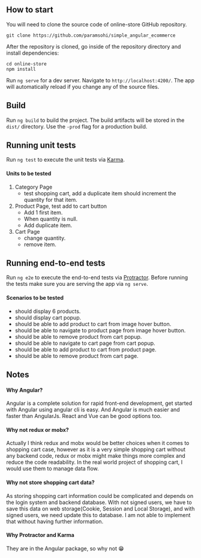 

## How to start

You will need to clone the source code of online-store GitHub repository.

`git clone https://github.com/paramsohi/simple_angular_ecommerce`

After the repository is cloned, go inside of the repository directory and install dependencies:

```
cd online-store
npm install
```
Run `ng serve` for a dev server. Navigate to `http://localhost:4200/`. The app will automatically reload if you change any of the source files.

## Build

Run `ng build` to build the project. The build artifacts will be stored in the `dist/` directory. Use the `-prod` flag for a production build.

## Running unit tests

Run `ng test` to execute the unit tests via [Karma](https://karma-runner.github.io).
#### Units to be tested
1. Category Page
    * test shopping cart, add a duplicate item should increment the quantity for that item.
2. Product Page, test add to cart button
    * Add 1 first item.
    * When quantity is null.
    * Add duplicate item.
3. Cart Page
    * change quantity.
    * remove item.
## Running end-to-end tests

Run `ng e2e` to execute the end-to-end tests via [Protractor](http://www.protractortest.org/).
Before running the tests make sure you are serving the app via `ng serve`.
#### Scenarios to be tested
* should display 6 products.
* should display cart popup.
* should be able to add product to cart from image hover button.
* should be able to navigate to product page from image hover button.
* should be able to remove product from cart popup.
* should be able to navigate to cart page from cart popup.
* should be able to add product to cart from product page.
* should be able to remove product from cart page.

## Notes
#### Why Angular?
Angular is a complete solution for rapid front-end development, get started with Angular using angular cli is easy. And Angular is much easier and faster than AngularJs.
React and Vue can be good options too.
#### Why not redux or mobx?
Actually I think redux and mobx would be better choices when it comes to shopping cart case, however as it is a very simple shopping cart without any backend code, 
redux or mobx might make things more complex and reduce the code readability. In the real world project of shopping cart, I would use them to manage data flow.
#### Why not store shopping cart data?
As storing shopping cart information could be complicated and depends on the login system and backend database.
With not signed users, we have to save this data on web storage(Cookie, Session and Local Storage), and with signed users, we need update this
to database. I am not able to implement that without having further information.
#### Why Protractor and Karma
They are in the Angular package, so why not :grin:
